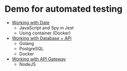# Demo for automated testing
* [Working with Date](https://github.com/up1/demo-with-date)
   * JavaScript and Spy in Jest
   * Using container (Docker)
* [Working with Database + API](https://github.com/up1/demo-with-database)
   * Golang
   * PostgreSQL
   * Docker
* [Working with API Gateway](https://github.com/up1/demo-with-api-gateway)
   * NodeJS
